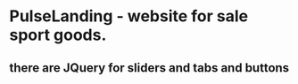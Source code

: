 # PulseLanding - website for sale sport goods.
## there are JQuery for sliders and tabs and buttons

